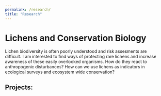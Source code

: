```yaml
---
permalink: /research/
title: "Research"
---
```

# Lichens and Conservation Biology

Lichen biodiversity is often poorly understood and risk assesments are difficult. I am interested to find ways of protecting rare lichens and increase awareness of these easily overlooked organisms. How do they react to anthropogenic disturbances? How can we use lichens as indicators in ecological surveys and ecosystem wide conservation?

## Projects: 
